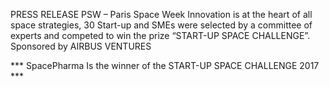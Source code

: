 PRESS RELEASE
PSW – Paris Space Week
Innovation is at the heart of all space strategies, 30 Start-up and SMEs were selected
by a committee of experts and competed to win the prize “START-UP SPACE CHALLENGE”. 
Sponsored by AIRBUS VENTURES

*** SpacePharma Is the winner of the START-UP SPACE CHALLENGE 2017 ***
